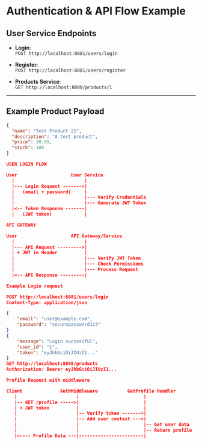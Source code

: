 # Authentication & API Flow Example

## User Service Endpoints

- **Login**:  
  `POST http://localhost:8081/users/login`

- **Register**:  
  `POST http://localhost:8081/users/register`

- **Products Service**:  
  `GET http://localhost:8080/products/1`

---

## Example Product Payload

```json
{
  "name": "Test Product 22",
  "description": "A test product",
  "price": 30.99,
  "stock": 100
}

USER LOGIN FLOW

User                    User Service
  |                          |
  |--- Login Request ------->|
  |   (email + password)     |
  |                          |--- Verify Credentials
  |                          |--- Generate JWT Token
  |<-- Token Response -------|
  |   (JWT token)            |

API GATEWAY

User                    API Gateway/Service
  |                          |
  |--- API Request --------->|
  | + JWT in Header          |
  |                          |--- Verify JWT Token
  |                          |--- Check Permissions
  |                          |--- Process Request
  |<-- API Response ---------|

Example Login request

POST http://localhost:8081/users/login
Content-Type: application/json

{
    "email": "user@example.com",
    "password": "securepassword123"
}
{
    "message": "Login successful",
    "user_id": "1",
    "token": "eyJhbGciOiJIUzI1..."
}
GET http://localhost:8080/products
Authorization: Bearer eyJhbGciOiJIUzI1...

Profile Request with middleware

Client              AuthMiddleware           GetProfile Handler
   |                      |                        |
   |-- GET /profile ----->|                        |
   | + JWT token          |                        |
   |                      |-- Verify token ------->|
   |                      |-- Add user context --->|
   |                      |                        |-- Get user data
   |                      |                        |-- Return profile
   |<---- Profile Data ---|------------------------|

